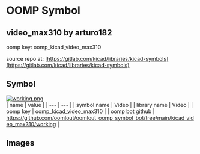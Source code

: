 # OOMP Symbol  
## video_max310  by arturo182  
  
oomp key: oomp_kicad_video_max310  
  
source repo at: [https://gitlab.com/kicad/libraries/kicad-symbols](https://gitlab.com/kicad/libraries/kicad-symbols)  
## Symbol  
  
[![working.png](working_600.png)](working.png)  
| name | value | 
| --- | --- | 
| symbol name | Video | 
| library name | Video | 
| oomp key | oomp_kicad_video_max310 | 
| oomp bot github | https://github.com/oomlout/oomlout_oomp_symbol_bot/tree/main/kicad_video_max310/working | 
## Images  

